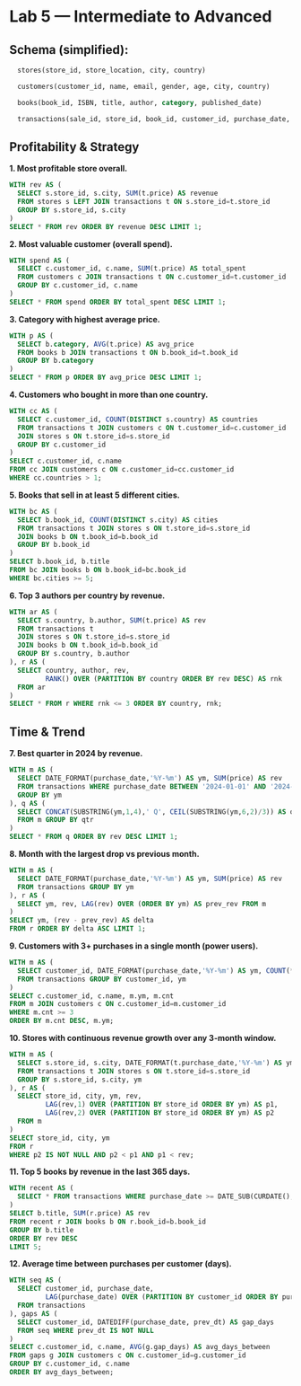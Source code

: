 # Lab 5 — Intermediate to Advanced

## Schema (simplified):

```sql
  stores(store_id, store_location, city, country)

  customers(customer_id, name, email, gender, age, city, country)

  books(book_id, ISBN, title, author, category, published_date)

  transactions(sale_id, store_id, book_id, customer_id, purchase_date, price)
```

## Profitability & Strategy

**1. Most profitable store overall.**

```sql
WITH rev AS (
  SELECT s.store_id, s.city, SUM(t.price) AS revenue
  FROM stores s LEFT JOIN transactions t ON s.store_id=t.store_id
  GROUP BY s.store_id, s.city
)
SELECT * FROM rev ORDER BY revenue DESC LIMIT 1;
```

**2. Most valuable customer (overall spend).**

```sql
WITH spend AS (
  SELECT c.customer_id, c.name, SUM(t.price) AS total_spent
  FROM customers c JOIN transactions t ON c.customer_id=t.customer_id
  GROUP BY c.customer_id, c.name
)
SELECT * FROM spend ORDER BY total_spent DESC LIMIT 1;
```

**3. Category with highest average price.**

```sql
WITH p AS (
  SELECT b.category, AVG(t.price) AS avg_price
  FROM books b JOIN transactions t ON b.book_id=t.book_id
  GROUP BY b.category
)
SELECT * FROM p ORDER BY avg_price DESC LIMIT 1;
```

**4. Customers who bought in more than one country.**

```sql
WITH cc AS (
  SELECT c.customer_id, COUNT(DISTINCT s.country) AS countries
  FROM transactions t JOIN customers c ON t.customer_id=c.customer_id
  JOIN stores s ON t.store_id=s.store_id
  GROUP BY c.customer_id
)
SELECT c.customer_id, c.name
FROM cc JOIN customers c ON c.customer_id=cc.customer_id
WHERE cc.countries > 1;
```

**5. Books that sell in at least 5 different cities.**

```sql
WITH bc AS (
  SELECT b.book_id, COUNT(DISTINCT s.city) AS cities
  FROM transactions t JOIN stores s ON t.store_id=s.store_id
  JOIN books b ON t.book_id=b.book_id
  GROUP BY b.book_id
)
SELECT b.book_id, b.title
FROM bc JOIN books b ON b.book_id=bc.book_id
WHERE bc.cities >= 5;
```

**6. Top 3 authors per country by revenue.**

```sql
WITH ar AS (
  SELECT s.country, b.author, SUM(t.price) AS rev
  FROM transactions t
  JOIN stores s ON t.store_id=s.store_id
  JOIN books b ON t.book_id=b.book_id
  GROUP BY s.country, b.author
), r AS (
  SELECT country, author, rev,
         RANK() OVER (PARTITION BY country ORDER BY rev DESC) AS rnk
  FROM ar
)
SELECT * FROM r WHERE rnk <= 3 ORDER BY country, rnk;
```

## Time & Trend

**7. Best quarter in 2024 by revenue.**

```sql
WITH m AS (
  SELECT DATE_FORMAT(purchase_date,'%Y-%m') AS ym, SUM(price) AS rev
  FROM transactions WHERE purchase_date BETWEEN '2024-01-01' AND '2024-12-31'
  GROUP BY ym
), q AS (
  SELECT CONCAT(SUBSTRING(ym,1,4),' Q', CEIL(SUBSTRING(ym,6,2)/3)) AS qtr, SUM(rev) AS rev
  FROM m GROUP BY qtr
)
SELECT * FROM q ORDER BY rev DESC LIMIT 1;
```

**8. Month with the largest drop vs previous month.**

```sql
WITH m AS (
  SELECT DATE_FORMAT(purchase_date,'%Y-%m') AS ym, SUM(price) AS rev
  FROM transactions GROUP BY ym
), r AS (
  SELECT ym, rev, LAG(rev) OVER (ORDER BY ym) AS prev_rev FROM m
)
SELECT ym, (rev - prev_rev) AS delta
FROM r ORDER BY delta ASC LIMIT 1;
```

**9. Customers with 3+ purchases in a single month (power users).**

```sql
WITH m AS (
  SELECT customer_id, DATE_FORMAT(purchase_date,'%Y-%m') AS ym, COUNT(*) AS cnt
  FROM transactions GROUP BY customer_id, ym
)
SELECT c.customer_id, c.name, m.ym, m.cnt
FROM m JOIN customers c ON c.customer_id=m.customer_id
WHERE m.cnt >= 3
ORDER BY m.cnt DESC, m.ym;
```

**10. Stores with continuous revenue growth over any 3-month window.**

```sql
WITH m AS (
  SELECT s.store_id, s.city, DATE_FORMAT(t.purchase_date,'%Y-%m') AS ym, SUM(t.price) AS rev
  FROM transactions t JOIN stores s ON t.store_id=s.store_id
  GROUP BY s.store_id, s.city, ym
), r AS (
  SELECT store_id, city, ym, rev,
         LAG(rev,1) OVER (PARTITION BY store_id ORDER BY ym) AS p1,
         LAG(rev,2) OVER (PARTITION BY store_id ORDER BY ym) AS p2
  FROM m
)
SELECT store_id, city, ym
FROM r
WHERE p2 IS NOT NULL AND p2 < p1 AND p1 < rev;
```

**11. Top 5 books by revenue in the last 365 days.**

```sql
WITH recent AS (
  SELECT * FROM transactions WHERE purchase_date >= DATE_SUB(CURDATE(), INTERVAL 365 DAY)
)
SELECT b.title, SUM(r.price) AS rev
FROM recent r JOIN books b ON r.book_id=b.book_id
GROUP BY b.title
ORDER BY rev DESC
LIMIT 5;
```

**12. Average time between purchases per customer (days).**

```sql
WITH seq AS (
  SELECT customer_id, purchase_date,
         LAG(purchase_date) OVER (PARTITION BY customer_id ORDER BY purchase_date) AS prev_dt
  FROM transactions
), gaps AS (
  SELECT customer_id, DATEDIFF(purchase_date, prev_dt) AS gap_days
  FROM seq WHERE prev_dt IS NOT NULL
)
SELECT c.customer_id, c.name, AVG(g.gap_days) AS avg_days_between
FROM gaps g JOIN customers c ON c.customer_id=g.customer_id
GROUP BY c.customer_id, c.name
ORDER BY avg_days_between;
```

